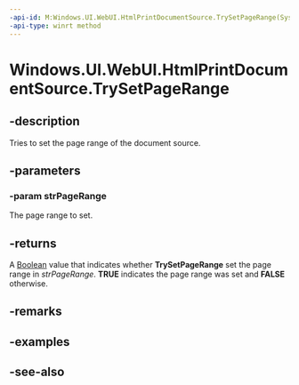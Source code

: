 ```yaml
---
-api-id: M:Windows.UI.WebUI.HtmlPrintDocumentSource.TrySetPageRange(System.String)
-api-type: winrt method
---
```


<!-- Method syntax
public bool TrySetPageRange(System.String strPageRange)
-->

# Windows.UI.WebUI.HtmlPrintDocumentSource.TrySetPageRange

## -description
Tries to set the page range of the document source.

## -parameters
### -param strPageRange
The page range to set.

## -returns
A [Boolean](/dotnet/api/system.boolean?view=dotnet-uwp-10.0&preserve-view=true) value that indicates whether **TrySetPageRange** set the page range in *strPageRange*. **TRUE** indicates the page range was set and **FALSE** otherwise.

## -remarks

## -examples

## -see-also
